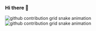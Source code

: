 ### Hi there 👋

![github contribution grid snake animation](https://raw.githubusercontent.com/almostinf/almostinf/output/github-contribution-grid-snake-dark.svg#gh-dark-mode-only)![github contribution grid snake animation](https://raw.githubusercontent.com/almostinf/almostinf/output/github-contribution-grid-snake.svg#gh-light-mode-only)

<!--
**almostinf/almostinf** is a ✨ _special_ ✨ repository because its `README.md` (this file) appears on your GitHub profile.

Here are some ideas to get you started:

- 🔭 I’m currently working on ...
- 🌱 I’m currently learning ...
- 👯 I’m looking to collaborate on ...
- 🤔 I’m looking for help with ...
- 💬 Ask me about ...
- 📫 How to reach me: ...
- 😄 Pronouns: ...
- ⚡ Fun fact: ...
-->
